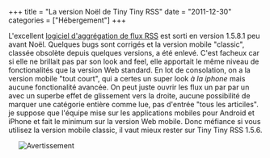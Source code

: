 +++
title = "La version Noël de Tiny Tiny RSS"
date = "2011-12-30"
categories = ["Hébergement"]
+++


L'excellent [logiciel d'aggrégation de flux RSS](http://tt-rss.org)
est sorti en version 1.5.8.1 peu avant Noël. Quelques bugs sont
corrigés et la version mobile "classic", classée obsolète depuis quelques
versions, a été enlevé. C'est facheux car si elle ne brillait pas par son
look and feel, elle apportait le même niveau de fonctionalités que la version
Web standard. En lot de consolation, on a la version mobile "tout court", qui a
certes un super look *à la iphone* mais aucune fonctionalité avancée. On peut
juste ouvrir les flux un par par un avec un superbe effet de glissement vers la
droite, aucune possibilité de marquer une catégorie entière comme lue, pas
d'entrée "tous les articiles". je suppose que l'équipe mise sur les
applications mobiles pour Android et iPhone et fait le minimum sur la version
Web mobile. Donc méfiance si vous utilisez la version mobile classic, il vaut
mieux rester sur Tiny Tiny RSS 1.5.6.

<img src="/images/06x/signal_sncf_avertissement.tb.jpg"
alt="Avertissement" title="Avertissement" style="margin: 0px 20px"
checked="true" />
